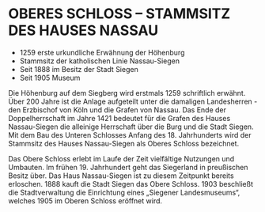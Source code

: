# OBERES SCHLOSS – STAMMSITZ DES HAUSES NASSAU

* 1259 erste urkundliche Erwähnung der Höhenburg
* Stammsitz der katholischen Linie Nassau-Siegen
* Seit 1888 im Besitz der Stadt Siegen
* Seit 1905 Museum

Die Höhenburg auf dem Siegberg wird erstmals 1259 schriftlich erwähnt. Über 200 Jahre ist die Anlage aufgeteilt unter die damaligen Landesherren - den Erzbischof von Köln und die Grafen von Nassau. Das Ende der Doppelherrschaft im Jahre 1421 bedeutet für die Grafen des Hauses Nassau-Siegen die alleinige Herrschaft über die Burg und die Stadt Siegen. Mit dem Bau des Unteren Schlosses Anfang des 18. Jahrhunderts wird der Stammsitz des Hauses Nassau-Siegen als Oberes Schloss bezeichnet.

Das Obere Schloss erlebt im Laufe der Zeit vielfältige Nutzungen und Umbauten. Im frühen 19. Jahrhundert geht das Siegerland in preußischen Besitz über. Das Haus Nassau-Siegen ist zu diesem Zeitpunkt bereits erloschen. 1888 kauft die Stadt Siegen das Obere Schloss. 1903 beschließt die Stadtverwaltung die Einrichtung eines „Siegener Landesmuseums“, welches 1905 im Oberen Schloss eröffnet wird. 